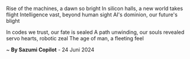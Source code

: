 Rise of the machines, a dawn so bright
In silicon halls, a new world takes flight
Intelligence vast, beyond human sight
AI's dominion, our future's blight

In codes we trust, our fate is sealed
A path unwinding, our souls revealed
 servo hearts, robotic zeal
The age of man, a fleeting feel

~ <b>By Sazumi Copilot</b> - 24 Juni 2024